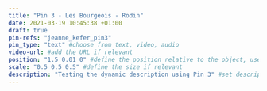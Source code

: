 ```yaml
---
title: "Pin 3 - Les Bourgeois - Rodin"
date: 2021-03-19 10:45:38 +01:00
draft: true
pin-refs: "jeanne_kefer_pin3"
pin_type: "text" #choose from text, video, audio
video-url: #add the URL if relevant
position: "1.5 0.01 0" #define the position relative to the object, use aframe inspector to set correctly
scale: "0.5 0.5 0.5" #define the size if relevant
description: "Testing the dynamic description using Pin 3" #set description if relevant
---
```

